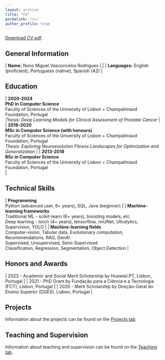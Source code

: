 ```yaml
---
layout: archive
title: "CV"
permalink: /cv/
author_profile: true
---
```


<div class="wordwrap"><a href="{{ site.baseurl }}/files/cv.pdf">Download CV pdf</a>.</div>


## General Information


| **Name:** Nuno Miguel Vasconcelos Rodrigues                                                      |                                                         |
| **Languages:** English (proficient), Portuguese (native), Spanish (A2) |


## Education

| **2020-2024**<br />**PhD in Computer Science**<br />Faculty of Sciences of the University of Lisbon + Champalimaud Foundation, Portugal<br />*Thesis: Deep Learning Models for Clinical Assessment of Prostate Cancer* |
| **2018-2020**<br />**MSc in Computer Science (with honours)**<br />Faculty of Sciences of the University of Lisbon + Champalimaud Foundation, Portugal<br />*Thesis: Exploring Neuroevolution Fitness Landscapes for Optimization and Generalization* |
| **2013-2018**<br />**BSc in Computer Science**<br />Faculty of Sciences of the University of Lisbon + Champalimaud Foundation, Portugal<br /> |


## Technical Skills

| **Programming**<br />Python (advanced user, 6+ years), SQL, Java (beginner) |
| **Machine-learning frameworks**<br />Traditional ML - scikit-learn (6+ years), boosting models, etc<br />Deep learning - torch (4+ years), tensorflow, nnUNet, Ultralytics, Supervision, YOLO |
| **Machine-learning fields**<br />Computer-vision, Tabular data, Evolutionary computation, Recommendations, RAG, GenAI<br />Supervised, Unsupervised, Semi-Supervised<br />Classification, Regression, Segmentation, Object Detection |


## Honors and Awards

| 2023 - Academic and Social Merit Scholarship by Huawei/.PT, Lisbon, Portugal |
| 2021 - PhD Grant by Fundação para a Ciência e a Tecnologia (FCT), Lisbon, Portugal |
| 2020 - Merit Scholarship by Direção-Geral do Ensino Superior (DGES), Lisbon, Portugal |


## Projects

<div class="wordwrap">Information about the projects can be found on the <a href="{{ site.baseurl }}/projects/">Projects tab</a>.</div>


## Teaching and Supervision

<div class="wordwrap">Information about teaching and supervision can be found on the <a href="{{ site.baseurl }}/teaching/">Teaching tab</a>.</div>
